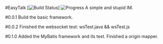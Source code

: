 #EasyTalk
[![Build Status](https://travis-ci.org/stupidchen/EasyTalk.svg?branch=master)]
![Progress](http://progressed.io/bar/15?title=progress) 
A simple and stupid IM.

#0.0.1
Build the basic framework.

#0.0.2
Finished the websocket test: wsTest.java && wsTest.js

#0.1.0
Added the MyBatis framework and its test. Finished a origin mapper.
